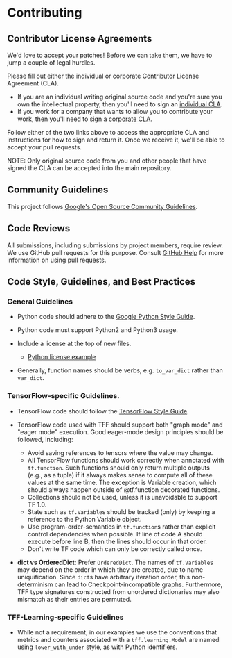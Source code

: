 # Contributing

## Contributor License Agreements

We'd love to accept your patches! Before we can take them, we have to jump a
couple of legal hurdles.

Please fill out either the individual or corporate Contributor License Agreement
(CLA).

*   If you are an individual writing original source code and you're sure you
    own the intellectual property, then you'll need to sign an
    [individual CLA](http://code.google.com/legal/individual-cla-v1.0.html).
*   If you work for a company that wants to allow you to contribute your work,
    then you'll need to sign a
    [corporate CLA](http://code.google.com/legal/corporate-cla-v1.0.html).

Follow either of the two links above to access the appropriate CLA and
instructions for how to sign and return it. Once we receive it, we'll be able to
accept your pull requests.

NOTE: Only original source code from you and other people that have signed the
CLA can be accepted into the main repository.

## Community Guidelines

This project follows
[Google's Open Source Community Guidelines](https://opensource.google.com/conduct/).

## Code Reviews

All submissions, including submissions by project members, require review. We
use GitHub pull requests for this purpose. Consult
[GitHub Help](https://help.github.com/articles/about-pull-requests/) for more
information on using pull requests.

## Code Style, Guidelines, and Best Practices

### General Guidelines

*   Python code should adhere to the
    [Google Python Style Guide](http://google.github.io/styleguide/pyguide.html).

*   Python code must support Python2 and Python3 usage.

*   Include a license at the top of new files.

    *   [Python license example](https://github.com/tensorflow/federated/blob/master/tensorflow_federated/python/__init__.py#L1)

*   Generally, function names should be verbs, e.g. `to_var_dict` rather than
    `var_dict`.

### TensorFlow-specific Guidelines.

*   TensorFlow code should follow the
    [TensorFlow Style Guide](https://www.tensorflow.org/community/style_guide).

*   TensorFlow code used with TFF should support both "graph mode" and "eager
    mode" execution. Good eager-mode design principles should be followed,
    including:

    *   Avoid saving references to tensors where the value may change.
    *   All TensorFlow functions should work correctly when annotated with
        `tf.function`. Such functions should only return multiple outputs (e.g.,
        as a tuple) if it always makes sense to compute all of these values at
        the same time. The exception is Variable creation, which should always
        happen outside of @tf.function decorated functions.
    *   Collections should not be used, unless it is unavoidable to support TF
        1.0.
    *   State such as `tf.Variable`s should be tracked (only) by keeping a
        reference to the Python Variable object.
    *   Use program-order-semantics in `tf.function`s rather than explicit
        control dependencies when possible. If line of code A should execute
        before line B, then the lines should occur in that order.
    *   Don't write TF code which can only be correctly called once.

*   **dict vs OrderedDict**: Prefer `OrderedDict`. The names of `tf.Variable`s
    may depend on the order in which they are created, due to name
    uniquification. Since `dict`s have arbitrary iteration order, this
    non-determinism can lead to Checkpoint-incompatible graphs. Furthermore, TFF
    type signatures constructed from unordered dictionaries may also mismatch as
    their entries are permuted.

### TFF-Learning-specific Guidelines

*   While not a requirement, in our examples we use the conventions that metrics
    and counters associated with a `tff.learning.Model` are named using
    `lower_with_under` style, as with Python identifiers.
